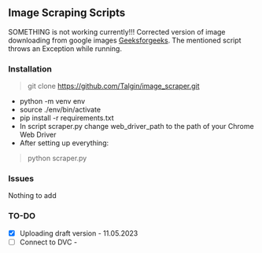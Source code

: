 ## Image Scraping Scripts
SOMETHING is not working currently!!! Corrected version of image downloading from google images [Geeksforgeeks](https://www.geeksforgeeks.org/download-google-image-using-python-and-selenium/). 
The mentioned script throws an Exception while running.

### Installation
> git clone https://github.com/Talgin/image_scraper.git
- python -m venv env
- source ./env/bin/activate
- pip install -r requirements.txt
- In script scraper.py change web_driver_path to the path of your Chrome Web Driver
- After setting up everything:
> python scraper.py

### Issues
Nothing to add

### TO-DO
- [x] Uploading draft version - 11.05.2023
- [ ] Connect to DVC -